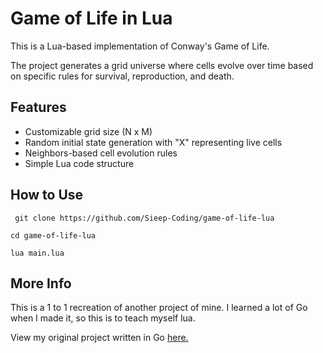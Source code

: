 # Game of Life in Lua

This is a Lua-based implementation of Conway's Game of Life. 

The project generates a grid universe where cells evolve over time based on specific rules for survival, reproduction, and death.

## Features

- Customizable grid size (N x M)
- Random initial state generation with "X" representing live cells
- Neighbors-based cell evolution rules
- Simple Lua code structure


## How to Use

` git clone https://github.com/Sieep-Coding/game-of-life-lua`

`cd game-of-life-lua`

`lua main.lua`

## More Info

This is a 1 to 1 recreation of another project of mine. I learned a lot of Go when I made it, so this is to teach myself lua.

View my original project written in Go [here.](https://github.com/Sieep-Coding/game-of-life/blob/main/main.go)